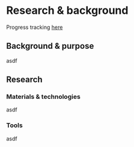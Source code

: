 # Research & background
Progress tracking [here](checklist.md)

## Background & purpose
asdf

## Research
### Materials & technologies
asdf
### Tools
asdf

